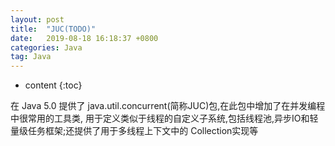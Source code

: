 ```yaml
---
layout: post
title:  "JUC(TODO)"
date:   2019-08-18 16:18:37 +0800
categories: Java
tag: Java
---
```


* content
{:toc}

在 Java 5.0 提供了 java.util.concurrent(简称JUC)包,在此包中增加了在并发编程中很常用的工具类,
用于定义类似于线程的自定义子系统,包括线程池,异步IO和轻量级任务框架;还提供了用于多线程上下文中的 Collection实现等
